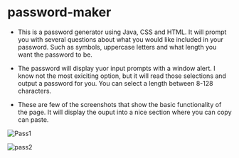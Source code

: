 # password-maker

- This is a password generator using Java, CSS and HTML. It will prompt you with several questions about what you would like included in your password. Such as symbols, uppercase letters and what length you want the password to be.
- The password will display yuor input prompts with a window alert. I know not the most exiciting option, but it will read those selections and output a password for you. You can select a length between 8-128 characters. 

- These are few of the screenshots that show the basic functionality of the page. It will display the ouput into a nice section where you can copy can paste. 


![Pass1](https://user-images.githubusercontent.com/111769559/200198163-405b9a45-2550-4bfe-bfd6-bb03b24d4dae.png)

![pass2](https://user-images.githubusercontent.com/111769559/200198166-c4351669-fbb3-453e-8b96-f320d17045d4.png)
